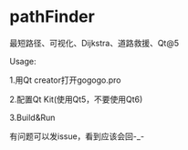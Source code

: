 # pathFinder
最短路径、可视化、Dijkstra、道路救援、Qt@5


Usage:

1.用Qt creator打开gogogo.pro

2.配置Qt Kit(使用Qt5，不要使用Qt6)

3.Build&Run

有问题可以发issue，看到应该会回-_-
